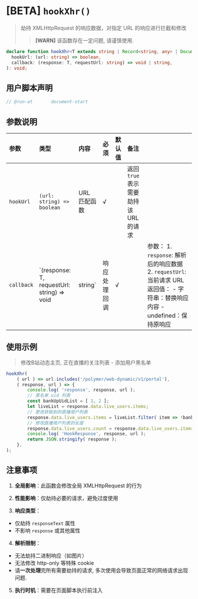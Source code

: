 # [BETA] `hookXhr()`

> 劫持 XMLHttpRequest 的响应数据，对指定 URL 的响应进行拦截和修改
>
> > **[WARN]** 该函数存在一定问题, 请谨慎使用. 

```ts
declare function hookXhr<T extends string | Record<string, any> | Document>(
  hookUrl: (url: string) => boolean,
  callback: (response: T, requestUrl: string) => void | string,
): void;
```

## 用户脚本声明

```ts
// @run-at       document-start
```

## 参数说明

| 参数       | 类型                                       | 内容         | 必须         | 默认值 | 备注                                  |                                                              |
| :--------- | :----------------------------------------- | :----------- | :----------- | :----- | :------------------------------------ | ------------------------------------------------------------ |
| `hookUrl`  | `(url: string) => boolean`                 | URL 匹配函数 | √            |        | 返回 `true` 表示需要劫持该 URL 的请求 |                                                              |
| `callback` | `(response: T, requestUrl: string) => void | string`      | 响应处理回调 | √      |                                       | 参数： 1. `response`: 解析后的响应数据 2. `requestUrl`: 当前请求 URL 返回值： - 字符串：替换响应内容 - undefined：保持原响应 |

## 使用示例

> 修改B站动态主页, 正在直播的关注列表 - 添加用户黑名单

```js
hookXhr(
	( url ) => url.includes('/polymer/web-dynamic/v1/portal'),
	( response, url ) => {
		console.log( 'response', response, url );
		// 黑名单 uid 列表
		const bankUpUidList = [ 1, 2 ];
		let liveList = response.data.live_users.items;
		// 更改获取到的直播用户列表
		response.data.live_users.items = liveList.filter( item => !bankUpUidList.includes( item.mid ) );
		// 修改直播用户列表的长度
		response.data.live_users.count = response.data.live_users.items.length;
		console.log( 'HookResponse', response, url );
		return JSON.stringify( response );
	},
);
```

## 注意事项

1. **全局影响**：此函数会修改全局 XMLHttpRequest 的行为

2. **性能影响**：仅劫持必要的请求，避免过度使用

3. **响应类型**：
  - 仅劫持 `responseText` 属性
  - 不影响 `response` 或其他属性

4. **解析限制**：
  - 无法劫持二进制响应（如图片）
  - 无法修改 http-only 等特殊 cookie
  - 请**一次处理**完所有需要劫持的请求, 多次使用会导致页面正常的网络请求出现问题. 

5. **执行时机**：需要在页面脚本执行前注入
